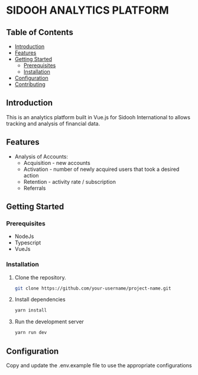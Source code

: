 # SIDOOH ANALYTICS PLATFORM

## Table of Contents

- [Introduction](#introduction)
- [Features](#features)
- [Getting Started](#getting-started)
    - [Prerequisites](#prerequisites)
    - [Installation](#installation)
- [Configuration](#configuration)
- [Contributing](#contributing)

## Introduction

This is an analytics platform built in Vue.js for Sidooh International to allows tracking and analysis of financial
data.

## Features

- Analysis of Accounts:
    - Acquisition - new accounts
    - Activation - number of newly acquired users that took a desired action
    - Retention - activity rate / subscription
    - Referrals

## Getting Started

### Prerequisites

- NodeJs
- Typescript
- VueJs

### Installation

1. Clone the repository.
   ```bash
   git clone https://github.com/your-username/project-name.git

2. Install dependencies
   ```bash
   yarn install

3. Run the development server
   ```bash
   yarn run dev

## Configuration

Copy and update the .env.example file to use the appropriate configurations